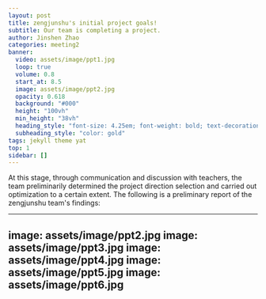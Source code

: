 ```yaml
---
layout: post
title: zengjunshu's initial project goals!
subtitle: Our team is completing a project.
author: Jinshen Zhao
categories: meeting2
banner:
  video: assets/image/ppt1.jpg
  loop: true
  volume: 0.8
  start_at: 8.5
  image: assets/image/ppt2.jpg
  opacity: 0.618
  background: "#000"
  height: "100vh"
  min_height: "38vh"
  heading_style: "font-size: 4.25em; font-weight: bold; text-decoration: underline"
  subheading_style: "color: gold"
tags: jekyll theme yat
top: 1
sidebar: []
---
```


At this stage, through communication and discussion with teachers, the team preliminarily determined the project direction selection and carried out optimization to a certain extent. The following is a preliminary report of the zengjunshu team's findings:

---
image: assets/image/ppt2.jpg
image: assets/image/ppt3.jpg
image: assets/image/ppt4.jpg
image: assets/image/ppt5.jpg
image: assets/image/ppt6.jpg
---
